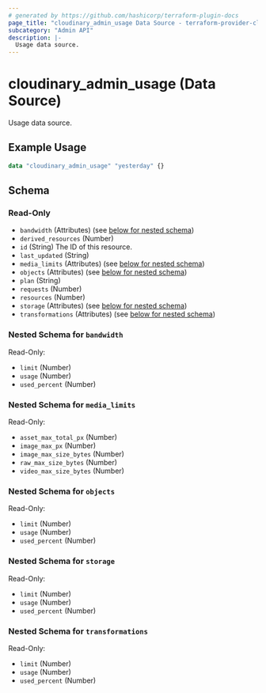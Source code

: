 ```yaml
---
# generated by https://github.com/hashicorp/terraform-plugin-docs
page_title: "cloudinary_admin_usage Data Source - terraform-provider-cloudinary"
subcategory: "Admin API"
description: |-
  Usage data source.
---
```


# cloudinary_admin_usage (Data Source)

Usage data source.

## Example Usage

```terraform
data "cloudinary_admin_usage" "yesterday" {}
```

<!-- schema generated by tfplugindocs -->
## Schema

### Read-Only

- `bandwidth` (Attributes) (see [below for nested schema](#nestedatt--bandwidth))
- `derived_resources` (Number)
- `id` (String) The ID of this resource.
- `last_updated` (String)
- `media_limits` (Attributes) (see [below for nested schema](#nestedatt--media_limits))
- `objects` (Attributes) (see [below for nested schema](#nestedatt--objects))
- `plan` (String)
- `requests` (Number)
- `resources` (Number)
- `storage` (Attributes) (see [below for nested schema](#nestedatt--storage))
- `transformations` (Attributes) (see [below for nested schema](#nestedatt--transformations))

<a id="nestedatt--bandwidth"></a>
### Nested Schema for `bandwidth`

Read-Only:

- `limit` (Number)
- `usage` (Number)
- `used_percent` (Number)


<a id="nestedatt--media_limits"></a>
### Nested Schema for `media_limits`

Read-Only:

- `asset_max_total_px` (Number)
- `image_max_px` (Number)
- `image_max_size_bytes` (Number)
- `raw_max_size_bytes` (Number)
- `video_max_size_bytes` (Number)


<a id="nestedatt--objects"></a>
### Nested Schema for `objects`

Read-Only:

- `limit` (Number)
- `usage` (Number)
- `used_percent` (Number)


<a id="nestedatt--storage"></a>
### Nested Schema for `storage`

Read-Only:

- `limit` (Number)
- `usage` (Number)
- `used_percent` (Number)


<a id="nestedatt--transformations"></a>
### Nested Schema for `transformations`

Read-Only:

- `limit` (Number)
- `usage` (Number)
- `used_percent` (Number)
